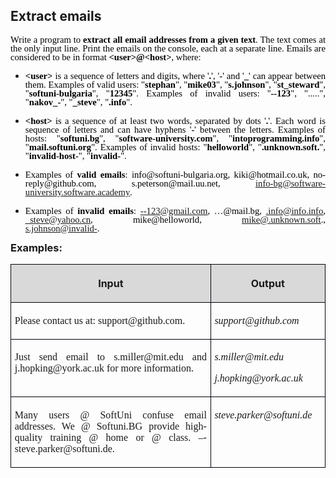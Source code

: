 <H2 CLASS="western" ALIGN=JUSTIFY>Extract emails</H2>

<P ALIGN=JUSTIFY STYLE="margin-bottom: 0in; line-height: 100%"><FONT COLOR="#000000"><FONT FACE="Calibri, serif"><FONT SIZE=3><FONT SIZE=2 STYLE="font-size: 11pt">Write
a program to </FONT><FONT SIZE=2 STYLE="font-size: 11pt"><B>extract
all email addresses from a given text</B></FONT><FONT SIZE=2 STYLE="font-size: 11pt">.
The text comes at the only input line. Print the emails on the
console, each at a separate line. Emails are considered to be in
format </FONT><FONT SIZE=2 STYLE="font-size: 11pt"><B>&lt;user&gt;@&lt;host&gt;</B></FONT><FONT SIZE=2 STYLE="font-size: 11pt">,
where: </FONT></FONT></FONT></FONT>
</P>
<UL>
	<LI><P ALIGN=JUSTIFY STYLE="margin-bottom: 0.05in; line-height: 100%">
	<FONT COLOR="#000000"><FONT FACE="Calibri, serif"><FONT SIZE=3><FONT SIZE=2 STYLE="font-size: 11pt"><B>&lt;user&gt;
	</B></FONT><FONT SIZE=2 STYLE="font-size: 11pt">is a sequence of
	letters and digits, where '</FONT><FONT SIZE=2 STYLE="font-size: 11pt"><B>.</B></FONT><FONT SIZE=2 STYLE="font-size: 11pt">',
	'</FONT><FONT SIZE=2 STYLE="font-size: 11pt"><B>-</B></FONT><FONT SIZE=2 STYLE="font-size: 11pt">'
	and '</FONT><FONT SIZE=2 STYLE="font-size: 11pt"><B>_</B></FONT><FONT SIZE=2 STYLE="font-size: 11pt">'
	can appear between them. Examples of valid users: &quot;</FONT><FONT SIZE=2 STYLE="font-size: 11pt"><B>stephan</B></FONT><FONT SIZE=2 STYLE="font-size: 11pt">&quot;,
	&quot;</FONT><FONT SIZE=2 STYLE="font-size: 11pt"><B>mike03</B></FONT><FONT SIZE=2 STYLE="font-size: 11pt">&quot;,
	&quot;</FONT><FONT SIZE=2 STYLE="font-size: 11pt"><B>s.johnson</B></FONT><FONT SIZE=2 STYLE="font-size: 11pt">&quot;,
	&quot;</FONT><FONT SIZE=2 STYLE="font-size: 11pt"><B>st_steward</B></FONT><FONT SIZE=2 STYLE="font-size: 11pt">&quot;,
	&quot;</FONT><FONT SIZE=2 STYLE="font-size: 11pt"><B>softuni-bulgaria</B></FONT><FONT SIZE=2 STYLE="font-size: 11pt">&quot;,
	&quot;</FONT><FONT SIZE=2 STYLE="font-size: 11pt"><B>12345</B></FONT><FONT SIZE=2 STYLE="font-size: 11pt">&quot;.
	Examples of invalid users: ''</FONT><FONT SIZE=2 STYLE="font-size: 11pt"><B>--123</B></FONT><FONT SIZE=2 STYLE="font-size: 11pt">&quot;,
	&quot;.....&quot;, &quot;</FONT><FONT SIZE=2 STYLE="font-size: 11pt"><B>nakov_-</B></FONT><FONT SIZE=2 STYLE="font-size: 11pt">&quot;,
	&quot;</FONT><FONT SIZE=2 STYLE="font-size: 11pt"><B>_steve</B></FONT><FONT SIZE=2 STYLE="font-size: 11pt">&quot;,
	&quot;</FONT><FONT SIZE=2 STYLE="font-size: 11pt"><B>.info</B></FONT><FONT SIZE=2 STYLE="font-size: 11pt">&quot;.
	</FONT></FONT></FONT></FONT>
	</P>
	<LI><P ALIGN=JUSTIFY STYLE="margin-bottom: 0.05in; line-height: 100%">
	<FONT COLOR="#000000"><FONT FACE="Calibri, serif"><FONT SIZE=3><FONT SIZE=2 STYLE="font-size: 11pt"><B>&lt;host&gt;
	</B></FONT><FONT SIZE=2 STYLE="font-size: 11pt">is a sequence of at
	least two words, separated by dots '</FONT><FONT SIZE=2 STYLE="font-size: 11pt"><B>.</B></FONT><FONT SIZE=2 STYLE="font-size: 11pt">'.
	Each word is sequence of letters and can have hyphens '</FONT><FONT SIZE=2 STYLE="font-size: 11pt"><B>-</B></FONT><FONT SIZE=2 STYLE="font-size: 11pt">'
	between the letters. Examples of hosts: &quot;</FONT><FONT SIZE=2 STYLE="font-size: 11pt"><B>softuni.bg</B></FONT><FONT SIZE=2 STYLE="font-size: 11pt">&quot;,
	&quot;</FONT><FONT SIZE=2 STYLE="font-size: 11pt"><B>software-university.com</B></FONT><FONT SIZE=2 STYLE="font-size: 11pt">&quot;,
	&quot;</FONT><FONT SIZE=2 STYLE="font-size: 11pt"><B>intoprogramming.info</B></FONT><FONT SIZE=2 STYLE="font-size: 11pt">&quot;,
	&quot;</FONT><FONT SIZE=2 STYLE="font-size: 11pt"><B>mail.softuni.org</B></FONT><FONT SIZE=2 STYLE="font-size: 11pt">&quot;.
	Examples of invalid hosts: &quot;</FONT><FONT SIZE=2 STYLE="font-size: 11pt"><B>helloworld</B></FONT><FONT SIZE=2 STYLE="font-size: 11pt">&quot;,
	&quot;</FONT><FONT SIZE=2 STYLE="font-size: 11pt"><B>.unknown.soft.</B></FONT><FONT SIZE=2 STYLE="font-size: 11pt">&quot;,
	&quot;</FONT><FONT SIZE=2 STYLE="font-size: 11pt"><B>invalid-host-</B></FONT><FONT SIZE=2 STYLE="font-size: 11pt">&quot;,
	&quot;</FONT><FONT SIZE=2 STYLE="font-size: 11pt"><B>invalid-</B></FONT><FONT SIZE=2 STYLE="font-size: 11pt">&quot;.
	</FONT></FONT></FONT></FONT>
	</P>
	<LI><P ALIGN=JUSTIFY STYLE="margin-bottom: 0.05in; line-height: 100%">
	<FONT COLOR="#000000"><FONT FACE="Calibri, serif"><FONT SIZE=3><FONT SIZE=2 STYLE="font-size: 11pt">Examples
	of </FONT><FONT SIZE=2 STYLE="font-size: 11pt"><B>valid emails</B></FONT><FONT SIZE=2 STYLE="font-size: 11pt">:
	info@softuni-bulgaria.org, kiki@hotmail.co.uk, no-reply@github.com,
	s.peterson@mail.uu.net,
	</FONT><FONT COLOR="#0000ff"><SPAN LANG="zxx"><U><A HREF="mailto:info-bg@software-university.software.academy"><FONT SIZE=2 STYLE="font-size: 11pt">info-bg@software-university.software.academy</FONT></A></U></SPAN></FONT><FONT SIZE=2 STYLE="font-size: 11pt">.
	</FONT></FONT></FONT></FONT>
	</P>
	<LI><P ALIGN=JUSTIFY STYLE="margin-bottom: 0.05in; line-height: 100%">
	<FONT COLOR="#000000"><FONT FACE="Calibri, serif"><FONT SIZE=3><FONT SIZE=2 STYLE="font-size: 11pt">Examples
	of </FONT><FONT SIZE=2 STYLE="font-size: 11pt"><B>invalid emails</B></FONT><FONT SIZE=2 STYLE="font-size: 11pt">:
	</FONT><FONT COLOR="#0000ff"><SPAN LANG="zxx"><U><A HREF="mailto:--123@gmail.com"><FONT SIZE=2 STYLE="font-size: 11pt">--123@gmail.com</FONT></A></U></SPAN></FONT><FONT SIZE=2 STYLE="font-size: 11pt">,
	…@mail.bg, </FONT><FONT COLOR="#0000ff"><SPAN LANG="zxx"><U><A HREF="mailto:.info@info.info"><FONT SIZE=2 STYLE="font-size: 11pt">.info@info.info</FONT></A></U></SPAN></FONT><FONT SIZE=2 STYLE="font-size: 11pt">,
	</FONT><FONT COLOR="#0000ff"><SPAN LANG="zxx"><U><A HREF="mailto:_steve@yahoo.cn"><FONT SIZE=2 STYLE="font-size: 11pt">_steve@yahoo.cn</FONT></A></U></SPAN></FONT><FONT SIZE=2 STYLE="font-size: 11pt">,
	mike@helloworld, </FONT><FONT COLOR="#0000ff"><SPAN LANG="zxx"><U><A HREF="mailto:mike@.unknown.soft"><FONT SIZE=2 STYLE="font-size: 11pt">mike@.unknown.soft</FONT></A></U></SPAN></FONT><FONT SIZE=2 STYLE="font-size: 11pt">.,
	</FONT><A HREF="mailto:s.johnson@invalid-"><FONT SIZE=2 STYLE="font-size: 11pt">s.johnson@invalid-</FONT></A><FONT SIZE=2 STYLE="font-size: 11pt">.</FONT></FONT></FONT></FONT></P>
</UL>
<H3 CLASS="western" ALIGN=JUSTIFY STYLE="margin-top: 0in">Examples:</H3>
<TABLE WIDTH=694 CELLPADDING=4 CELLSPACING=0>
	<COL WIDTH=487>
	<COL WIDTH=189>
	<TR VALIGN=TOP>
		<TD WIDTH=487 BGCOLOR="#d9d9d9" STYLE="border: 1px solid #00000a; padding: 0.04in 0.06in">
			<P ALIGN=CENTER><B>Input</B></P>
		</TD>
		<TD WIDTH=189 BGCOLOR="#d9d9d9" STYLE="border: 1px solid #00000a; padding: 0.04in 0.06in">
			<P ALIGN=CENTER><B>Output</B></P>
		</TD>
	</TR>
	<TR VALIGN=TOP>
		<TD WIDTH=487 STYLE="border: 1px solid #00000a; padding: 0.04in 0.06in">
			<P ALIGN=JUSTIFY><FONT FACE="Consolas, serif">Please contact us
			at: support@github.com.</FONT></P>
		</TD>
		<TD WIDTH=189 STYLE="border: 1px solid #00000a; padding: 0.04in 0.06in">
			<P ALIGN=JUSTIFY><FONT FACE="Consolas, serif"><I>support@github.com</I></FONT></P>
		</TD>
	</TR>
	<TR VALIGN=TOP>
		<TD WIDTH=487 STYLE="border: 1px solid #00000a; padding: 0.04in 0.06in">
			<P ALIGN=JUSTIFY><A NAME="__DdeLink__1520_1553542260"></A><A NAME="__DdeLink__1548_1553542260"></A>
			<FONT FACE="Consolas, serif">Just send email to s.miller@mit.edu
			and j.hopking@york.ac.uk for more information.</FONT></P>
		</TD>
		<TD WIDTH=189 STYLE="border: 1px solid #00000a; padding: 0.04in 0.06in">
			<P ALIGN=JUSTIFY STYLE="margin-bottom: 0in"><FONT FACE="Consolas, serif"><I>s.miller@mit.edu</I></FONT></P>
			<P ALIGN=JUSTIFY><FONT FACE="Consolas, serif"><I>j.hopking@york.ac.uk</I></FONT></P>
		</TD>
	</TR>
	<TR VALIGN=TOP>
		<TD WIDTH=487 STYLE="border: 1px solid #00000a; padding: 0.04in 0.06in">
			<P ALIGN=JUSTIFY><FONT FACE="Consolas, serif">Many users @ SoftUni
			confuse email addresses. We @ Softuni.BG provide high-quality
			training @ home or @ class. –- steve.parker@softuni.de.</FONT></P>
		</TD>
		<TD WIDTH=189 STYLE="border: 1px solid #00000a; padding: 0.04in 0.06in">
			<P ALIGN=JUSTIFY><FONT FACE="Consolas, serif"><I>steve.parker@softuni.de</I></FONT></P>
		</TD>
	</TR>
</TABLE>